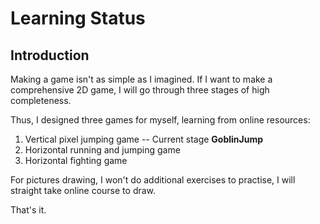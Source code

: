 # Learning Status

## Introduction

Making a game isn't as simple as I imagined. If I want to make a comprehensive 2D game, I will go through three stages of high completeness.

Thus, I designed three games for myself, learning from online resources:

1. Vertical pixel jumping game -- Current stage <b>GoblinJump</b>
2. Horizontal running and jumping game
3. Horizontal fighting game

For pictures drawing, I won't do additional exercises to practise, I will straight take online course to draw.

That's it.
